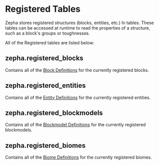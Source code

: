 
# Registered Tables

Zepha stores registered structures (blocks, entities, etc.) In tables. These tables can be accessed at runtime to read the properties of a structure, such as a block's groups or toughnesses.

All of the Registered tables are listed below:

## zepha.registered_blocks

Contains all of the [Block Definitions](/docs/definitions/block_definition) for the currently registered blocks.

## zepha.registered_entities

Contains all of the [Entity Definitions](/docs/definitions/entity_definition) for the currently registered entities.

## zepha.registered_blockmodels

Contains all of the [Blockmodel Definitions](/docs/definitions/blockmodel_definition) for the currently registered blockmodels.

## zepha.registered_biomes

Contains all of the [Biome Definitions](/docs/definitions/biome_definition) for the currently registered biomes.

